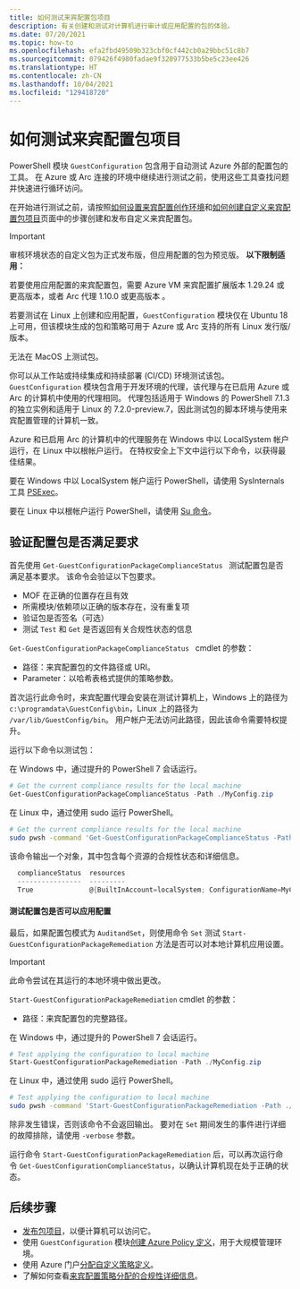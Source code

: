 ```yaml
---
title: 如何测试来宾配置包项目
description: 有关创建和测试对计算机进行审计或应用配置的包的体验。
ms.date: 07/20/2021
ms.topic: how-to
ms.openlocfilehash: efa2fbd49509b323cbf0cf442cb0a29bbc51c8b7
ms.sourcegitcommit: 079426f4980fadae9f320977533b5be5c23ee426
ms.translationtype: HT
ms.contentlocale: zh-CN
ms.lasthandoff: 10/04/2021
ms.locfileid: "129418720"
---
```

# <a name="how-to-test-guest-configuration-package-artifacts"></a>如何测试来宾配置包项目

PowerShell 模块 `GuestConfiguration` 包含用于自动测试 Azure 外部的配置包的工具。 在 Azure 或 Arc 连接的环境中继续进行测试之前，使用这些工具查找问题并快速进行循环访问。

在开始进行测试之前，请按照[如何设置来宾配置创作环境](./guest-configuration-create-setup.md)和[如何创建自定义来宾配置包项目](./guest-configuration-create.md)页面中的步骤创建和发布自定义来宾配置包。

> [!IMPORTANT]
> 审核环境状态的自定义包为正式发布版，但应用配置的包为预览版。 **以下限制适用：**
> 
> 若要使用应用配置的来宾配置包，需要 Azure VM 来宾配置扩展版本 1.29.24 或更高版本，或者 Arc 代理 1.10.0 或更高版本 。
> 
> 若要测试在 Linux 上创建和应用配置，`GuestConfiguration` 模块仅在 Ubuntu 18 上可用，但该模块生成的包和策略可用于 Azure 或 Arc 支持的所有 Linux 发行版/版本。
>
> 无法在 MacOS 上测试包。

你可以从工作站或持续集成和持续部署 (CI/CD) 环境测试该包。  `GuestConfiguration` 模块包含用于开发环境的代理，该代理与在已启用 Azure 或 Arc 的计算机中使用的代理相同。 代理包括适用于 Windows 的 PowerShell 7.1.3 的独立实例和适用于 Linux 的 7.2.0-preview.7，因此测试包的脚本环境与使用来宾配置管理的计算机一致。

Azure 和已启用 Arc 的计算机中的代理服务在 Windows 中以 LocalSystem 帐户运行，在 Linux 中以根帐户运行。 在特权安全上下文中运行以下命令，以获得最佳结果。

要在 Windows 中以 LocalSystem 帐户运行 PowerShell，请使用 SysInternals 工具 [PSExec](/sysinternals/downloads/psexec)。

要在 Linux 中以根帐户运行 PowerShell，请使用 [Su 命令](https://manpages.ubuntu.com/manpages/man1/su.1.html)。

## <a name="validate-the-configuration-package-meets-requirements"></a>验证配置包是否满足要求

首先使用 `Get-GuestConfigurationPackageComplianceStatus ` 测试配置包是否满足基本要求。 该命令会验证以下包要求。

- MOF 在正确的位置存在且有效
- 所需模块/依赖项以正确的版本存在，没有重复项
- 验证包是否签名（可选）
- 测试 `Test` 和 `Get` 是否返回有关合规性状态的信息

`Get-GuestConfigurationPackageComplianceStatus ` cmdlet 的参数：

- 路径：来宾配置包的文件路径或 URI。
- Parameter：以哈希表格式提供的策略参数。

首次运行此命令时，来宾配置代理会安装在测试计算机上，Windows 上的路径为 `c:\programdata\GuestConfig\bin`，Linux 上的路径为 `/var/lib/GuestConfig/bin`。 用户帐户无法访问此路径，因此该命令需要特权提升。

运行以下命令以测试包：

在 Windows 中，通过提升的 PowerShell 7 会话运行。

```powershell
# Get the current compliance results for the local machine
Get-GuestConfigurationPackageComplianceStatus -Path ./MyConfig.zip
```

在 Linux 中，通过使用 sudo 运行 PowerShell。

```bash
# Get the current compliance results for the local machine
sudo pwsh -command 'Get-GuestConfigurationPackageComplianceStatus -Path ./MyConfig.zip'
```

该命令输出一个对象，其中包含每个资源的合规性状态和详细信息。

```powershell
  complianceStatus  resources
  ----------------  ---------
  True              @{BuiltInAccount=localSystem; ConfigurationName=MyConfig; Credential=; Dependencies=System.Obje…
```

#### <a name="test-the-configuration-package-can-apply-a-configuration"></a>测试配置包是否可以应用配置

最后，如果配置包模式为 `AuditandSet`，则使用命令 `Set` 测试 `Start-GuestConfigurationPackageRemediation` 方法是否可以对本地计算机应用设置。

> [!IMPORTANT]
> 此命令尝试在其运行的本地环境中做出更改。

`Start-GuestConfigurationPackageRemediation` cmdlet 的参数：

- 路径：来宾配置包的完整路径。

在 Windows 中，通过提升的 PowerShell 7 会话运行。

```powershell
# Test applying the configuration to local machine
Start-GuestConfigurationPackageRemediation -Path ./MyConfig.zip
```

在 Linux 中，通过使用 sudo 运行 PowerShell。

```bash
# Test applying the configuration to local machine
sudo pwsh -command 'Start-GuestConfigurationPackageRemediation -Path ./MyConfig.zip'
```

除非发生错误，否则该命令不会返回输出。 要对在 `Set` 期间发生的事件进行详细的故障排除，请使用 `-verbose` 参数。

运行命令 `Start-GuestConfigurationPackageRemediation` 后，可以再次运行命令 `Get-GuestConfigurationComplianceStatus`，以确认计算机现在处于正确的状态。

## <a name="next-steps"></a>后续步骤

- [发布包项目](./guest-configuration-create-publish.md)，以便计算机可以访问它。
- 使用 `GuestConfiguration` 模块[创建 Azure Policy 定义](./guest-configuration-create-definition.md)，用于大规模管理环境。
- 使用 Azure 门户[分配自定义策略定义](../assign-policy-portal.md)。
- 了解如何查看[来宾配置策略分配的合规性详细信息](./determine-non-compliance.md#compliance-details-for-guest-configuration)。
